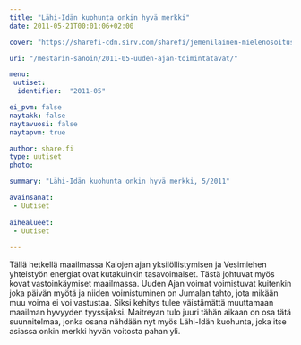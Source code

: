 ```yaml
---
title: "Lähi-Idän kuohunta onkin hyvä merkki"
date: 2011-05-21T00:01:06+02:00

cover: "https://sharefi-cdn.sirv.com/sharefi/jemenilainen-mielenosoitus.jpg"

uri: "/mestarin-sanoin/2011-05-uuden-ajan-toimintatavat/"

menu:
 uutiset:
  identifier:  "2011-05"

ei_pvm: false
naytakk: false
naytavuosi: false
naytapvm: true

author: share.fi
type: uutiset
photo:

summary: "Lähi-Idän kuohunta onkin hyvä merkki, 5/2011"

avainsanat:
 - Uutiset
 
aihealueet:
 - Uutiset
 
---
```

<p>Tällä hetkellä maailmassa Kalojen ajan yksilöllistymisen ja Vesimiehen yhteistyön energiat ovat kutakuinkin tasavoimaiset. Tästä johtuvat myös kovat vastoinkäymiset maailmassa. Uuden Ajan voimat voimistuvat kuitenkin joka päivän myötä ja niiden voimistuminen on Jumalan tahto, jota mikään muu voima ei voi vastustaa. Siksi kehitys tulee väistämättä muuttamaan maailman hyvyyden tyyssijaksi. Maitreyan tulo juuri tähän aikaan on osa tätä suunnitelmaa, jonka osana nähdään nyt myös Lähi-Idän kuohunta, joka itse asiassa onkin merkki hyvän voitosta pahan yli.</p>